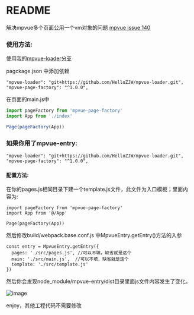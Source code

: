 README
===========================
解决mpvue多个页面公用一个vm对象的问题 [mpvue issue 140](https://github.com/Meituan-Dianping/mpvue/issues/140)

### 使用方法:

使用我的[mpvue-loader分支](https://github.com/HelloZJW/mpvue-loader)

pagckage.json 中添加依赖
```
"mpvue-loader": "git+https://github.com/HelloZJW/mpvue-loader.git",
"mpvue-page-factory": "^1.0.0",
```

在页面的main.js中
 ```javascript
import pageFactory from 'mpvue-page-factory'
import App from './index'

Page(pageFactory(App))
```

### 如果你用了mpvue-entry:

```
"mpvue-loader": "git+https://github.com/HelloZJW/mpvue-loader.git",
"mpvue-page-factory": "^1.0.0",
```
#### 配置方法:
在你的pages.js相同目录下建一个template.js文件，此文件为入口模板；里面内容为:
```
import pageFactory from 'mpvue-page-factory'
import App from '@/App'

Page(pageFactory(App))
```
然后修改build/webpack.base.conf.js 中MpvueEntry.getEntry()方法的入参
```
const entry = MpvueEntry.getEntry({
  pages: './src/pages.js', //可以不填，缺省就是这个
  main: './src/main.js',  //可以不填，缺省就是这个
  template: './src/template.js'
})
```
然后你会发现node_module/mpvue-entry/dist目录里面js文件内容发生了变化。

![image](https://user-images.githubusercontent.com/8361397/45264454-43671a00-b46f-11e8-8b4f-ecfd534a4755.png)

enjoy，其他工程代码不需要修改

